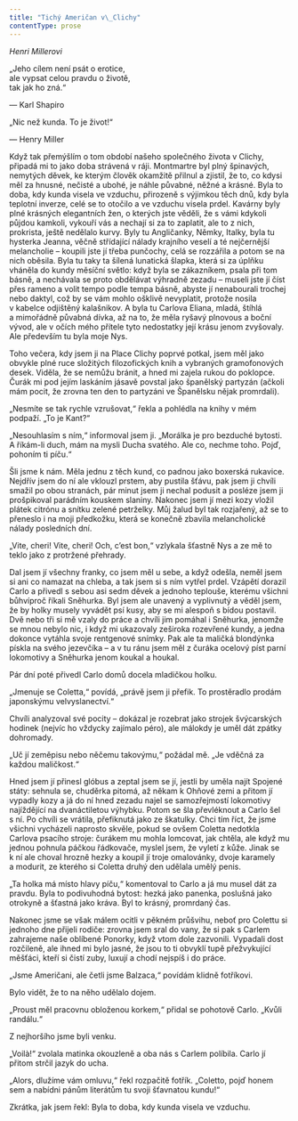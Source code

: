 ```yaml
---
title: "Tichý Američan v\_Clichy"
contentType: prose
---
```


_Henri Millerovi_

„Jeho cílem není psát o erotice,  
ale vypsat celou pravdu o životě,  
tak jak ho zná.“

— Karl Shapiro

„Nic než kunda. To je život!“

— Henry Miller

  

Když tak přemýšlím o tom období našeho společného života v Clichy, připadá mi to jako doba strávená v ráji. Montmartre byl plný špinavých, nemytých děvek, ke kterým člověk okamžitě přilnul a zjistil, že to, co kdysi měl za hnusné, nečisté a ubohé, je náhle půvabné, něžné a krásné. Byla to doba, kdy kunda visela ve vzduchu, přirozeně s výjimkou těch dnů, kdy byla teplotní inverze, celé se to otočilo a ve vzduchu visela prdel. Kavárny byly plné krásných elegantních žen, o kterých jste věděli, že s vámi kdykoli půjdou kamkoli, vykouří vás a nechají si za to zaplatit, ale to z nich, prokrista, ještě nedělalo kurvy. Byly tu Angličanky, Němky, Italky, byla tu hysterka Jeanna, věčně střídající nálady krajního veselí a té nejčernější melancho­lie – koupili jste jí třeba punčochy, celá se rozzářila a potom se na nich oběsila. Byla tu taky ta šílená lunatická šlapka, která si za úplňku vháněla do kundy měsíční světlo: když byla se zákazníkem, psala při tom básně, a nechávala se proto obdělávat výhradně zezadu – museli jste jí číst přes rameno a volit tempo podle tempa básně, abyste jí nenabourali trochej nebo daktyl, což by se vám mohlo ošklivě nevyplatit, protože nosila v kabelce odjištěný kalašnikov. A byla tu Carlova Eliana, mladá, štíhlá a mimořádně půvabná dívka, až na to, že měla ryšavý plnovous a boční vývod, ale v očích mého přítele tyto nedostatky její krásu jenom zvyšovaly. Ale především tu byla moje Nys.

Toho večera, kdy jsem ji na Place Clichy poprvé potkal, jsem měl jako obvykle plné ruce složitých filozofických knih a vybraných gramofonových desek. Viděla, že se nemůžu bránit, a hned mi zajela rukou do poklopce. Čurák mi pod jejím laskáním jásavě povstal jako španělský partyzán (ačkoli mám pocit, že zrovna ten den to partyzáni ve Španělsku nějak promrdali).

„Nesmíte se tak rychle vzrušovat,“ řekla a pohlédla na knihy v mém podpaží. „To je Kant?“

„Nesouhlasím s ním,“ informoval jsem ji. „Morálka je pro bezduché bytosti. A říkám-li duch, mám na mysli Ducha svatého. Ale co, nechme toho. Pojď, pohoním ti píču.“

Šli jsme k nám. Měla jednu z těch kund, co padnou jako boxerská rukavice. Nejdřív jsem do ní ale vklouzl prstem, aby pustila šťávu, pak jsem ji chvíli smažil po obou stranách, pár minut jsem ji nechal podusit a posléze jsem ji prošpikoval parádním kouskem slaniny. Nakonec jsem jí mezi kozy vložil plátek citrónu a snítku zelené petrželky. Můj žalud byl tak rozjařený, až se to přeneslo i na moji předkožku, která se konečně zbavila melancholické nálady posledních dní.

„Vite, cheri! Vite, cheri! Och, c’est bon,“ vzlykala šťastně Nys a ze mě to teklo jako z protržené přehrady.

Dal jsem jí všechny franky, co jsem měl u sebe, a když odešla, neměl jsem si ani co namazat na chleba, a tak jsem si s ním vytřel prdel. Vzápětí dorazil Carlo a přivedl s sebou asi sedm děvek a jednoho teplouše, kterému všichni bůhvíproč říkali Sněhurka. Byl jsem ale unavený a vyplivnutý a věděl jsem, že by holky musely vyvádět psí kusy, aby se mi alespoň s bídou postavil. Dvě nebo tři si mě vzaly do práce a chvíli jim pomáhal i Sněhurka, jenomže se mnou nebylo nic, i když mi ukazovaly zeširoka rozevřené kundy, a jedna dokonce vytáhla svoje rentgenové snímky. Pak ale ta maličká blondýnka pískla na svého jezevčíka – a v tu ránu jsem měl z čuráka ocelový píst parní lokomotivy a Sněhurka jenom koukal a houkal.

Pár dní poté přivedl Carlo domů docela mladičkou holku.

„Jmenuje se Coletta,“ povídá, „právě jsem ji přefik. To prostěradlo prodám japonskýmu velvyslanectví.“

Chvíli analyzoval své pocity – dokázal je rozebrat jako strojek švýcarských hodinek (nejvíc ho vždycky zajímalo péro), ale málokdy je uměl dát zpátky dohromady.

„Uč jí zeměpisu nebo něčemu takovýmu,“ požádal mě. „Je vděčná za každou maličkost.“

Hned jsem jí přinesl glóbus a zeptal jsem se jí, jestli by uměla najít Spojené státy: sehnula se, chuděrka pitomá, až někam k Ohňové zemi a přitom jí vypadly kozy a já do ní hned zezadu najel se samozřejmostí lokomotivy najíždějící na dvanáctiletou výhybku. Potom se šla převléknout a Carlo šel s ní. Po chvíli se vrátila, přefiknutá jako ze škatulky. Chci tím říct, že jsme všichni vycházeli naprosto skvěle, pokud se ovšem Coletta nedotkla Carlova psacího stroje: čurákem mu mohla lomcovat, jak chtěla, ale když mu jednou pohnula páčkou řádkovače, myslel jsem, že vyletí z kůže. Jinak se k ní ale choval hrozně hezky a koupil jí troje omalovánky, dvoje karamely a modurit, ze kterého si Coletta druhý den udělala umělý penis.

„Ta holka má místo hlavy píču,“ komentoval to Carlo a já mu musel dát za pravdu. Byla to podivuhodná bytost: hezká jako panenka, poslušná jako otrokyně a šťastná jako kráva. Byl to krásný, promrdaný čas.

Nakonec jsme se však málem ocitli v pěkném průšvihu, neboť pro Colettu si jednoho dne přijeli rodiče: zrovna jsem sral do vany, že si pak s Carlem zahrajeme naše oblíbené Ponorky, když vtom dole zazvonili. Vypadali dost rozčileně, ale ihned mi bylo jasné, že jsou to ti obvyklí tupě přežvykující měšťáci, kteří si čistí zuby, luxují a chodí nejspíš i do práce.

„Jsme Američani, ale četli jsme Balzaca,“ povídám klidně fotříkovi.

Bylo vidět, že to na něho udělalo dojem.

„Proust měl pracovnu obloženou korkem,“ přidal se pohotově Carlo. „Kvůli randálu.“

Z nejhoršího jsme byli venku.

„Voilà!“ zvolala matinka okouzleně a oba nás s Carlem políbila. Carlo jí přitom strčil jazyk do ucha.

„Alors, dlužíme vám omluvu,“ řekl rozpačitě fotřík. „Coletto, pojď honem sem a nabídni pánům literátům tu svoji šťavnatou kundu!“

Zkrátka, jak jsem řekl: Byla to doba, kdy kunda visela ve vzduchu.
